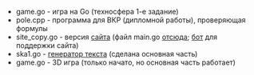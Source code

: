 * game.go - игра на Go (техносфера 1-е задание)
* pole.cpp - программа для ВКР (дипломной работы), проверяющая формулы
* site_copy.go - версия [сайта](https://elmacards.herokuapp.com/) (файл main.go [отсюда](https://github.com/nazarovandry/all); [бот](https://github.com/nazarovandry/all_helpbot) для поддержки сайта)
* ska1.go - [генератор текста](https://github.com/nazarovandry/textgenerator) (сделана основная часть)
* game.go - 3D игра (только начато, но основная часть работает)
